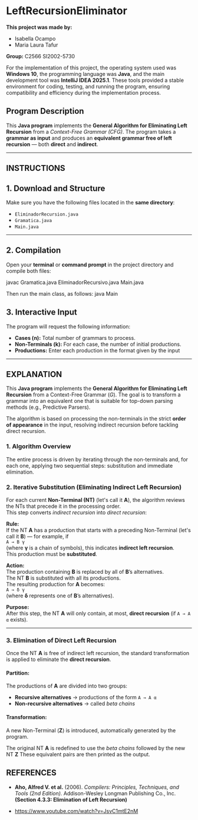 # LeftRecursionEliminator

**This project was made by:**  
- Isabella Ocampo  
- Maria Laura Tafur  

**Group:** C2566 SI2002-5730  

For the implementation of this project, the operating system used was **Windows 10**, the programming language was **Java**, and the main development tool was **IntelliJ IDEA 2025.1**. These tools provided a stable environment for coding, testing, and running the program, ensuring compatibility and efficiency during the implementation process.

## Program Description

This **Java program** implements the **General Algorithm for Eliminating Left Recursion** from a *Context-Free Grammar (CFG)*.
The program takes a **grammar as input** and produces an **equivalent grammar free of left recursion** — both **direct** and **indirect**.

---

## INSTRUCTIONS

## 1. Download and Structure

Make sure you have the following files located in the **same directory**:
- `EliminadorRecursion.java`
- `Gramatica.java`
- `Main.java`

---

## 2. Compilation

Open your **terminal** or **command prompt** in the project directory and compile both files:


javac Gramatica.java EliminadorRecursivo.java Main.java

Then run the main class, as follows:
java Main

## 3. Interactive Input

The program will request the following information:

- **Cases (n):** Total number of grammars to process.  
- **Non-Terminals (k):** For each case, the number of initial productions.  
- **Productions:** Enter each production in the format given by the input


---

## EXPLANATION

This **Java program** implements the **General Algorithm for Eliminating Left Recursion** from a Context-Free Grammar ($G$). The goal is to transform a grammar into an equivalent one that is suitable for top-down parsing methods (e.g., Predictive Parsers).

The algorithm is based on processing the non-terminals  in the strict **order of appearance** in the input, resolving indirect recursion before tackling direct recursion.

### 1. Algorithm Overview 

The entire process is driven by iterating through the non-terminals and, for each one, applying two sequential steps: substitution and immediate elimination.

### 2. Iterative Substitution (Eliminating Indirect Left Recursion)

For each current **Non-Terminal (NT)** (let's call it **A**), the algorithm reviews the NTs that precede it in the processing order.  
This step converts *indirect recursion* into *direct recursion*:

**Rule:**  
If the NT **A** has a production that starts with a preceding Non-Terminal (let's call it **B**) — for example, if  
`A → B γ`  
(where **γ** is a chain of symbols), this indicates **indirect left recursion**.  
This production must be **substituted**.

**Action:**  
The production containing **B** is replaced by all of **B**’s alternatives.  
The NT **B** is substituted with all its productions.  
The resulting production for **A** becomes:  
`A → δ γ`  
(where **δ** represents one of **B**’s alternatives).

**Purpose:**  
After this step, the NT **A** will only contain, at most, **direct recursion** (if `A → A α` exists).

---

### 3. Elimination of Direct Left Recursion

Once the NT **A** is free of indirect left recursion, the standard transformation is applied to eliminate the **direct recursion**.

#### Partition:
The productions of **A** are divided into two groups:
- **Recursive alternatives** → productions of the form `A → A α`
- **Non-recursive alternatives** → called *beta chains*

#### Transformation:
A new Non-Terminal (**Z**) is introduced, automatically generated by the program.

The original NT **A** is redefined to use the *beta chains* followed by the new NT **Z**
These equivalent pairs are then printed as the output.


## REFERENCES

- **Aho, Alfred V. et al.** (2006). *Compilers: Principles, Techniques, and Tools (2nd Edition).* Addison-Wesley Longman Publishing Co., Inc. **(Section 4.3.3: Elimination of Left Recursion)**

- https://www.youtube.com/watch?v=JsvC1mtE2nM


